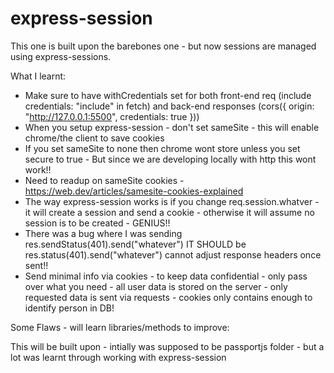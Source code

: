 # express-session

This one is built upon the barebones one - but now sessions are managed using express-sessions.

What I learnt:

- Make sure to have withCredentials set for both front-end req (include credentials: "include" in fetch) and back-end responses (cors({ origin: "http://127.0.0.1:5500", credentials: true }))
- When you setup express-session - don't set sameSite - this will enable chrome/the client to save cookies
- If you set sameSite to none then chrome wont store unless you set secure to true - But since we are developing locally with http this wont work!!
- Need to readup on sameSite cookies - https://web.dev/articles/samesite-cookies-explained
- The way express-session works is if you change req.session.whatver - it will create a session and send a cookie - otherwise it will assume no session is to be created - GENIUS!!
- There was a bug where I was sending res.sendStatus(401).send("whatever") IT SHOULD be res.status(401).send("whatever") cannot adjust response headers once sent!!
- Send minimal info via cookies - to keep data confidential - only pass over what you need - all user data is stored on the server - only requested data is sent via requests - cookies only contains enough to identify person in DB!

Some Flaws - will learn libraries/methods to improve:

This will be built upon - intially was supposed to be passportjs folder - but a lot was learnt through working with express-session
